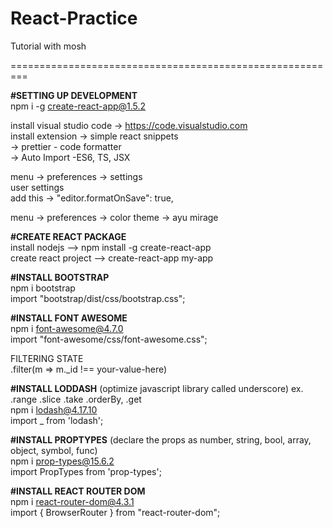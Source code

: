 # React-Practice
Tutorial with mosh

=========================================================

<strong>#SETTING UP DEVELOPMENT</strong><br />
npm i -g create-react-app@1.5.2<br />

install visual studio code -> https://code.visualstudio.com<br />
install extension  -> simple react snippets<br />
                   -> prettier - code formatter<br />
                   -> Auto Import -ES6, TS, JSX<br />

menu -> preferences -> settings<br />
user settings <br />
add this -> "editor.formatOnSave": true,<br />

menu -> preferences -> color theme -> ayu mirage<br />



<strong>#CREATE REACT PACKAGE</strong><br />
install nodejs --> npm install -g create-react-app<br />
create react project --> create-react-app my-app<br />



<strong>#INSTALL BOOTSTRAP</strong><br />
npm i bootstrap<br />
import "bootstrap/dist/css/bootstrap.css";<br />

<strong>#INSTALL FONT AWESOME</strong><br />
npm i font-awesome@4.7.0<br />
import "font-awesome/css/font-awesome.css";<br />

FILTERING STATE<br />
.filter(m => m._id !== your-value-here)<br />


<strong>#INSTALL LODDASH</strong> (optimize javascript library called underscore) ex. .range .slice .take .orderBy, .get<br />
npm i lodash@4.17.10<br />
import _ from 'lodash';<br />

<strong>#INSTALL PROPTYPES</strong> (declare the props as number, string, bool, array, object, symbol, func)<br />
npm i  prop-types@15.6.2<br />
import PropTypes from 'prop-types';<br />

<strong>#INSTALL REACT ROUTER DOM</strong><br />
npm i react-router-dom@4.3.1<br />
import { BrowserRouter } from "react-router-dom";<br />

